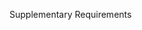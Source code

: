 <span id="title">Supplementary Requirements</span>

<div id="body">

<include src="what/unit-inParent-asPanel.md" boilerplate />

</div>
